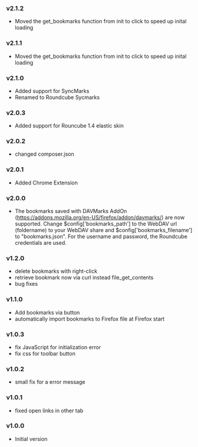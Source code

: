 ### v2.1.2
- Moved the get_bookmarks function from init to click to speed up inital loading

### v2.1.1
- Moved the get_bookmarks function from init to click to speed up inital loading
  
### v2.1.0
- Added support for SyncMarks
- Renamed to Roundcube Sycmarks

### v2.0.3
- Added support for Rouncube 1.4 elastic skin
  
### v2.0.2
- changed composer.json
  
### v2.0.1
- Added Chrome Extension

### v2.0.0
- The bookmarks saved with DAVMarks AddOn (https://addons.mozilla.org/en-US/firefox/addon/davmarks/) are now supported. Change $config['bookmarks_path'] to the WebDAV url (foldername) to your WebDAV share and $config['bookmarks_filename'] to "bookmarks.json". For the username and password, the Roundcube credentials are used.

### v1.2.0
- delete bookmarks with right-click
- retrieve bookmark now via curl instead file_get_contents
- bug fixes

### v1.1.0
- Add bookmarks via button
- automatically import bookmarks to Firefox file at Firefox start

### v1.0.3
 - fix JavaScript for initialization error
 - fix css for toolbar button

### v1.0.2
 - small fix for a error message

### v1.0.1
 - fixed open links in other tab

### v1.0.0
 - Initial version